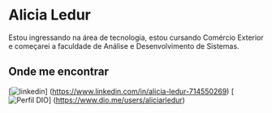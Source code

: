 
# Alicia Ledur
Estou ingressando na área de tecnologia, estou cursando Comércio Exterior e começarei a faculdade de Análise e Desenvolvimento de Sistemas.

## Onde me encontrar
[![linkedin](https://img.shields.io/badge/linkedin-0A66C2?style=for-the-badge&logo=linkedin&logoColor=white)]
(https://www.linkedin.com/in/alicia-ledur-714550269)
[![Perfil DIO](https://img.shields.io/badge/-Meu%20Perfil%20na%20DIO-000?style=for-the-badge)]
(https://www.dio.me/users/aliciarledur)